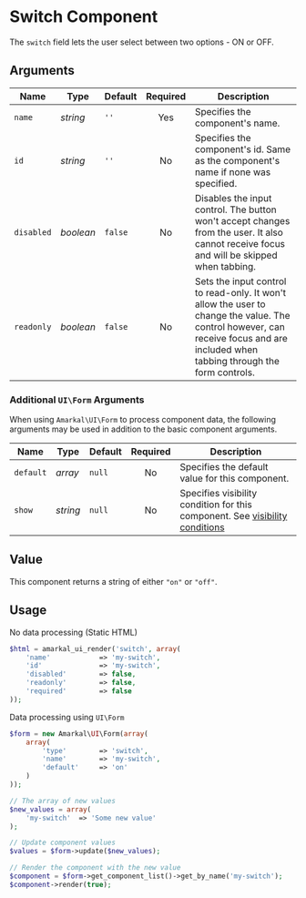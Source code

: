 # Switch Component

The `switch` field lets the user select between two options - ON or OFF.

## Arguments

Name | Type | Default | Required | Description
---|---|---|:---:|---
`name`|*string*|`''`|Yes|Specifies the component's name.
`id`|*string*|`''`|No|Specifies the component's id. Same as the component's name if none was specified.
`disabled`|*boolean*|`false`|No|Disables the input control. The button won't accept changes from the user. It also cannot receive focus and will be skipped when tabbing.
`readonly`|*boolean*|`false`|No|Sets the input control to read-only. It won't allow the user to change the value. The control however, can receive focus and are included when tabbing through the form controls.

### Additional `UI\Form` Arguments

When using `Amarkal\UI\Form` to process component data, the following arguments may be used in addition to the basic component arguments.

Name | Type | Default | Required | Description
---|---|---|:---:|---
`default`|*array*|`null`|No|Specifies the default value for this component.
`show`|*string*|`null`|No|Specifies visibility condition for this component. See [visibility conditions](../../../../#visibility-conditions)

## Value

This component returns a string of either `"on"` or `"off"`.

## Usage

No data processing (Static HTML)

```php
$html = amarkal_ui_render('switch', array(
    'name'            => 'my-switch',
    'id'              => 'my-switch',
    'disabled'        => false,
    'readonly'        => false,
    'required'        => false
));
```

Data processing using `UI\Form`

```php
$form = new Amarkal\UI\Form(array(
    array(
        'type'        => 'switch',
        'name'        => 'my-switch',
        'default'     => 'on'
    )
));

// The array of new values
$new_values = array(
    'my-switch'  => 'Some new value'
);

// Update component values
$values = $form->update($new_values);

// Render the component with the new value
$component = $form->get_component_list()->get_by_name('my-switch');
$component->render(true);
```